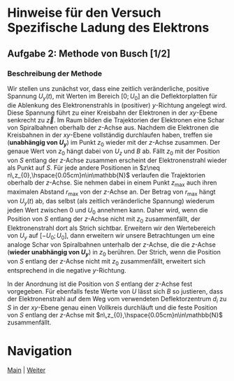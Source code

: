 # Hinweise für den Versuch Spezifische Ladung des Elektrons


## Aufgabe 2: Methode von Busch [1/2]

### Beschreibung der Methode

Wir stellen uns zunächst vor, dass eine zeitlich veränderliche, positive Spannung $U_{y}(t),$ mit Werten im Bereich $[0;U_{0}]$ an die Deflektorplatten für die Ablenkung des Elektronenstrahls in (positiver) $y$-Richtung angelegt wird. Diese Spannung führt zu einer Kreisbahn der Elektronen in der $xy$-Ebene senkrecht zu $\vec{z}$. Im Raum bilden die Trajektorien der Elektronen eine Schar von Spiralbahnen oberhalb der $z$-Achse aus. Nachdem die Elektronen die Kreisbahnen in der $xy$-Ebene vollständig durchlaufen haben, treffen sie (**unabhängig von $U_{y}$**) im Punkt $z_{0}$ wieder mit der $z$-Achse zusammen. Der genaue Wert von $z_{0}$ hängt dabei von $U_{z}$ und $B$ ab. Fällt $z_{0}$ mit der Position von $S$ entlang der $z$-Achse zusammen erscheint der Elektronenstrahl wieder als Punkt auf $S$. Für jede andere Positionen in $z\neq n\,z_{0},\hspace{0.05cm}n\in\mathbb{N}$ verlaufen die Trajektorien oberhalb der $z$-Achse. Sie nehmen dabei in einem Punkt $z_{\mathrm{max}}$ auch ihren maximalen Abstand $r_{\mathrm{max}}$ von der $z$-Achse an. Der Betrag von $r_{\mathrm{max}}$ hängt von $U_{y}(t)$ ab, das selbst (als zeitlich veränderliche Spannung) wiederum jeden Wert zwischen 0 und $U_{0}$ annehmen kann. Daher wird, wenn die Position von $S$ entlang der $z$-Achse nicht mit $z_{0}$ zusammenfällt, der Elektronenstrahl dort als Strich sichtbar. Erweitern wir den Wertebereich von $U_{y}$ auf $[-U_{0};U_{0}]$, dann erweitern wir unsere Betrachtungen um eine analoge Schar von Spiralbahnen unterhalb der $z$-Achse, die die $z$-Achse (**wieder unabhängig von $U_{y}$**) in $z_{0}$ berühren. Der Strich, wenn die Position von $S$ entlang der $z$-Achse nicht mit $z_{0}$ zusammenfällt, erweitert sich entsprechend in die negative $y$-Richtung.

In der Anordnung ist die Position von $S$ entlang der $z$-Achse fest vorgegeben. Für ebenfalls feste Werte von $U$ lässt sich $B$ so justieren, dass der Elektronenstrahl auf dem Weg vom verwendeten Deflektorzentrum $d_{i}$ zu $S$ in der $xy$-Ebene genau einen Vollkreis durchläuft und die feste Position von $S$ entlang der $z$-Achse mit $n\,z_{0},\hspace{0.05cm}n\in\mathbb{N}$ zusammenfällt.  

# Navigation

[Main](https://git.scc.kit.edu/etp-lehre/p1-for-students/-/tree/main/Spezifische_Ladung_des_Elektrons) | [Weiter](https://git.scc.kit.edu/etp-lehre/p1-for-students/-/blob/main/Spezifische_Ladung_des_Elektrons/doc/Hinweise-Aufgabe-2-a.md)
